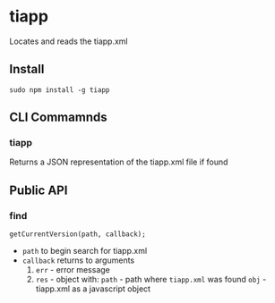 tiapp
=====

Locates and reads the tiapp.xml

Install
-------

```
sudo npm install -g tiapp
```


CLI Commamnds
-------------

### tiapp

Returns a JSON representation of the tiapp.xml file if found

Public API
----------

### find

`getCurrentVersion(path, callback);`

* `path` to begin search for tiapp.xml
* `callback` returns to arguments
  1. `err` - error message
  2. `res` - object with:
    `path` - path where `tiapp.xml` was found
    `obj` - tiapp.xml as a javascript object

